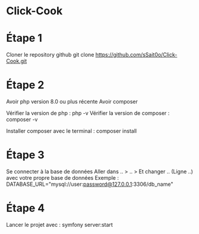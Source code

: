 # Click-Cook

# Étape 1
Cloner le repository github
git clone https://github.com/sSait0o/Click-Cook.git

# Étape 2
Avoir php version 8.0 ou plus récente
Avoir composer

Vérifier la version de php : php -v
Vérifier la version de composer : composer -v

Installer composer avec le terminal : composer install

# Étape 3
Se connecter à la base de données
Aller dans .. > .. >
Et changer .. (Ligne ..) avec votre propre base de données
Exemple : DATABASE_URL="mysql://user:password@127.0.0.1:3306/db_name"

# Étape 4 
Lancer le projet avec : symfony server:start
